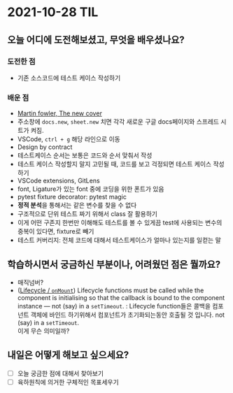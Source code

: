 # 2021-10-28 TIL 
## 오늘 어디에 도전해보셨고, 무엇을 배우셨나요?
### 도전한 점
- 기존 소스코드에 테스트 케이스 작성하기 
### 배운 점 
- [Martin fowler, The new cover](https://martinfowler.com/articles/refactoring-2nd-ed.html#new-cover)
- 주소창에 `docs.new`, `sheet.new` 치면 각각 새로운 구글 docs페이지와 스프레드 시트가 켜짐.
- VSCode, `ctrl + g` 해당 라인으로 이동 
- Design by contract <!-- TODO: 찾아보기 -->
- 테스트케이스 순서는 보통은 코드와 순서 맞춰서 작성
- 테스트 케이스 작성할지 말지 고민될 때, 코드를 보고 걱정되면 테스트 케이스 작성하기
- VSCode extensions, GitLens
- font, Ligature가 있는 font 중에 코딩을 위한 폰트가 있음 <!-- TODO: VSCode에 적용하기 -->
- pytest fixture decorator: pytest magic
- **정적 분석**을 통해서는 같은 변수를 찾을 수 없다 <!-- TODO: 질문하기 -->
- 구조적으로 단위 테스트 짜기 위해서 class 잘 활용하기
- 이게 어떤 구존지 한번만 이해해도 테스트를 볼 수 있게끔 test에 사용되는 변수의 중복이 있다면, fixture로 빼기 
- 테스트 커버리지: 전체 코드에 대해서 테스트케이스가 얼마나 있는지를 일컫는 말
<!-- - 경계값과 일치하면 허용 1~5 사이, 1? 5? 일때는 에러나는지?  -->
## 학습하시면서 궁금하신 부분이나, 어려웠던 점은 뭘까요?
- 매직넘버? <!-- TODO: 질문하기 -->
- ([Lifecycle / `onMount`](https://svelte.dev/tutorial/onmount)) Lifecycle functions must be called while the component is initialising so that the callback is bound to the component instance — not (say) in a `setTimeout`.
: Lifecycle function들은 콜백을 컴포넌트 객체에 바인드 하기위해서 컴포넌트가 초기화되는동안 호출될 것 입니다.  not (say) in a `setTimeout`. <br/>
이게 무슨 의미일까? <!-- TODO: 질문하기 -->
  
## 내일은 어떻게 해보고 싶으세요?
- [ ] 오늘 궁금한 점에 대해서 찾아보기
- [ ] 육하원칙에 의거한 구체적인 목표세우기
